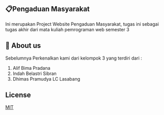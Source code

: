 
## 📋Pengaduan Masyarakat

Ini merupakan Project Website Pengaduan Masyarakat, tugas ini sebagai tugas akhir dari mata kuliah pemrograman web semester 3




## 🚀 About us
Sebelumnya Perkenalkan kami dari kelompok 3  yang terdiri dari :
1. Alif Bima Pradana
2. Indah Belastri Sibran
3. Dhimas Pramudya LC Lasabang


## License

[MIT](https://choosealicense.com/licenses/mit/)


